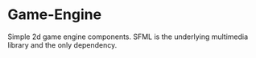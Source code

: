 Game-Engine
===========

Simple 2d game engine components.  SFML is the underlying multimedia library and the only dependency.
